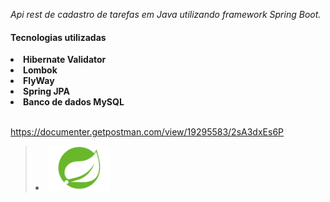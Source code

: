 <em>Api rest de cadastro de tarefas em Java utilizando framework Spring Boot.</em>

#### Tecnologias utilizadas

<li><strong>Hibernate Validator
<li>Lombok
<li>FlyWay
<li>Spring JPA
<li>Banco de dados MySQL</strong>
<br/>
<br/>

https://documenter.getpostman.com/view/19295583/2sA3dxEs6P



> <li><img src="assets\spring.png" alt="drawing" width="100"/>
